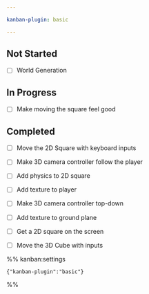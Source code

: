 ```yaml
---

kanban-plugin: basic

---
```


## Not Started

- [ ] World Generation


## In Progress

- [ ] Make moving the square feel good


## Completed

- [ ] Move the 2D Square with keyboard inputs
- [ ] Make 3D camera controller follow the player
- [ ] Add physics to 2D square
- [ ] Add texture to player
- [ ] Make 3D camera controller top-down
- [ ] Add texture to ground plane
- [ ] Get a 2D square on the screen
- [ ] Move the 3D Cube with inputs




%% kanban:settings
```
{"kanban-plugin":"basic"}
```
%%